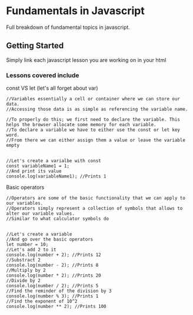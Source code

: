 # Fundamentals in Javascript

Full breakdown of fundamental topics in javascript.

## Getting Started

Simply link each javascript lesson you are working on in your html

### Lessons covered include

const VS let (let's all forget about var)

```
//Variables essentially a cell or container where we can store our data.
//Accessing those data is as simple as referencing the variable name.

//To properly do this; we first need to declare the variable. This helps the browser allocate some memory for each variable.
//To declare a variable we have to either use the const or let key word.
//From there we can either assign them a value or leave the variable empty


//Let's create a varialbe with const
const variableName1 = 1;
//And print its value
console.log(variableName1); //Prints 1
```

Basic operators

```
//Operators are some of the basic functionality that we can apply to our variables.
//Operators simply represent a collection of symbols that allows to alter our variable values.
//Similar to what calculator symbols do


//Let's create a variable
//And go over the basic operators
let number = 10;
//Let's add 2 to it
console.log(number + 2); //Prints 12
//Substract 2
console.log(number - 2); //Prints 8
//Multiply by 2
console.log(number * 2); //Prints 20
//Divide by 2
console.log(number / 2); //Prints 5
//Find the reminder of the division by 3
console.log(number % 3); //Prints 1
//Find the exponent of 10^2
console.log(number ** 2); //Prints 100
```
